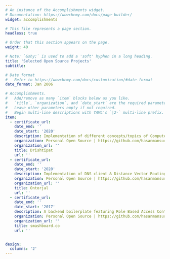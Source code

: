 ```yaml
---
# An instance of the Accomplishments widget.
# Documentation: https://wowchemy.com/docs/page-builder/
widget: accomplishments

# This file represents a page section.
headless: true

# Order that this section appears on the page.
weight: 40

# Note: `&shy;` is used to add a 'soft' hyphen in a long heading.
title: 'Selected Open Source Projects'
subtitle:

# Date format
#   Refer to https://wowchemy.com/docs/customization/#date-format
date_format: Jan 2006

# Accomplishments.
#   Add/remove as many `item` blocks below as you like.
#   `title`, `organization`, and `date_start` are the required parameters.
#   Leave other parameters empty if not required.
#   Begin multi-line descriptions with YAML's `|2-` multi-line prefix.
item:
  - certificate_url:
    date_end: ''
    date_start: '2020'
    description: Implementation of different concepts/topics of Computer Vision.
    organization: Personal Open Source | https://github.com/hasanmansur/Drishtipat
    organization_url: ''
    title: Drishtipat
    url: ''
  - certificate_url:
    date_end: ''
    date_start: '2020'
    description: Implementation of DNS client & Distance Vector Routing protocol.
    organization: Personal Open Source | https://github.com/hasanmansur/Ontorjal
    organization_url: ''
    title: Ontorjal
    url: ''
  - certificate_url:
    date_end: ''
    date_start: '2017'
    description: A backend boilerplate featuring Role Based Access Control, Searching, Token Authentication, TDD.
    organization: Personal Open Source | https://github.com/hasanmansur/Ontorjal
    organization_url: ''
    title: smashboard.co
    url: ''


design:
  columns: '2'
---
```

